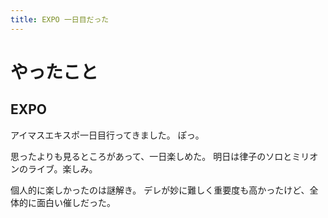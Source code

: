 ```yaml
---
title: EXPO 一日目だった
---
```


# やったこと

## EXPO

アイマスエキスポ一日目行ってきました。
ぽっ。

思ったよりも見るところがあって、一日楽しめた。
明日は律子のソロとミリオンのライブ。楽しみ。

個人的に楽しかったのは謎解き。
デレが妙に難しく重要度も高かったけど、全体的に面白い催しだった。
